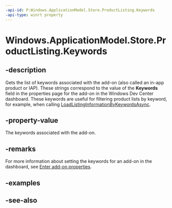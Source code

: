 ```yaml
---
-api-id: P:Windows.ApplicationModel.Store.ProductListing.Keywords
-api-type: winrt property
---
```


<!-- Property syntax
public Windows.Foundation.Collections.IIterable<string> Keywords { get; }
-->

# Windows.ApplicationModel.Store.ProductListing.Keywords

## -description
Gets the list of keywords associated with the add-on (also called an in-app product or IAP). These strings correspond to the value of the **Keywords** field in the properties page for the add-on in the Windows Dev Center dashboard. These keywords are useful for filtering product lists by keyword, for example, when calling [LoadListingInformationByKeywordsAsync](currentapp_loadlistinginformationbykeywordsasync_2044666377.md).

## -property-value
The keywords associated with the add-on.

## -remarks
For more information about setting the keywords for an add-on in the dashboard, see [Enter add-on properties](https://msdn.microsoft.com/windows/uwp/publish/enter-add-on-properties).

## -examples

## -see-also
